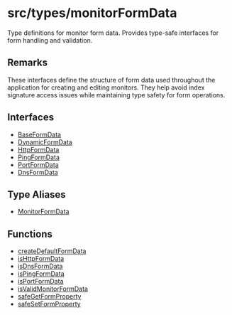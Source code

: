 # src/types/monitorFormData

Type definitions for monitor form data. Provides type-safe interfaces for
form handling and validation.

## Remarks

These interfaces define the structure of form data used throughout the
application for creating and editing monitors. They help avoid index
signature access issues while maintaining type safety for form operations.

## Interfaces

- [BaseFormData](interfaces/BaseFormData.md)
- [DynamicFormData](interfaces/DynamicFormData.md)
- [HttpFormData](interfaces/HttpFormData.md)
- [PingFormData](interfaces/PingFormData.md)
- [PortFormData](interfaces/PortFormData.md)
- [DnsFormData](interfaces/DnsFormData.md)

## Type Aliases

- [MonitorFormData](type-aliases/MonitorFormData.md)

## Functions

- [createDefaultFormData](functions/createDefaultFormData.md)
- [isHttpFormData](functions/isHttpFormData.md)
- [isDnsFormData](functions/isDnsFormData.md)
- [isPingFormData](functions/isPingFormData.md)
- [isPortFormData](functions/isPortFormData.md)
- [isValidMonitorFormData](functions/isValidMonitorFormData.md)
- [safeGetFormProperty](functions/safeGetFormProperty.md)
- [safeSetFormProperty](functions/safeSetFormProperty.md)
